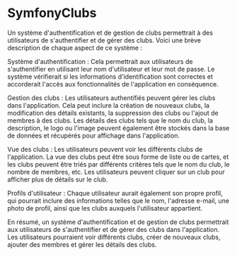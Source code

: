 # SymfonyClubs
Un système d'authentification et de gestion de clubs permettrait à des utilisateurs de s'authentifier et de gérer des clubs. Voici une brève description de chaque aspect de ce système :

Système d'authentification : Cela permettrait aux utilisateurs de s'authentifier en utilisant leur nom d'utilisateur et leur mot de passe. Le système vérifierait si les informations d'identification sont correctes et accorderait l'accès aux fonctionnalités de l'application en conséquence.

Gestion des clubs : Les utilisateurs authentifiés peuvent gérer les clubs dans l'application. Cela peut inclure la création de nouveaux clubs, la modification des détails existants, la suppression des clubs ou l'ajout de membres à des clubs. Les détails des clubs tels que le nom du club, la description, le logo ou l'image peuvent également être stockés dans la base de données et récupérés pour affichage dans l'application.

Vue des clubs : Les utilisateurs peuvent voir les différents clubs de l'application. La vue des clubs peut être sous forme de liste ou de cartes, et les clubs peuvent être triés par différents critères tels que le nom du club, le nombre de membres, etc. Les utilisateurs peuvent cliquer sur un club pour afficher plus de détails sur le club.

Profils d'utilisateur : Chaque utilisateur aurait également son propre profil, qui pourrait inclure des informations telles que le nom, l'adresse e-mail, une photo de profil, ainsi que les clubs auxquels l'utilisateur appartient. 

En résumé, un système d'authentification et de gestion de clubs permettrait aux utilisateurs de s'authentifier et de gérer des clubs dans l'application. Les utilisateurs pourraient voir différents clubs, créer de nouveaux clubs, ajouter des membres et gérer les détails des clubs.
